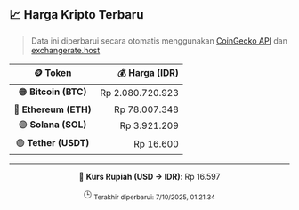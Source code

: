 

<!-- HARGA_KRIPTO -->
## 📈 Harga Kripto Terbaru

> Data ini diperbarui secara otomatis menggunakan [CoinGecko API](https://www.coingecko.com/) dan [exchangerate.host](https://exchangerate.host/)

<div align="center">

| 🪙 Token | 💰 Harga (IDR) |
|:------:|---------------:|
| 🟠 **Bitcoin (BTC)**   | Rp 2.080.720.923 |
| 🔵 **Ethereum (ETH)**  | Rp 78.007.348 |
| 🟣 **Solana (SOL)**    | Rp 3.921.209 |
| 🟢 **Tether (USDT)**   | Rp 16.600 |

---

💱 **Kurs Rupiah (USD → IDR)**: Rp 16.597

🕒 <sub>Terakhir diperbarui: 7/10/2025, 01.21.34</sub>

</div>
<!-- /HARGA_KRIPTO -->